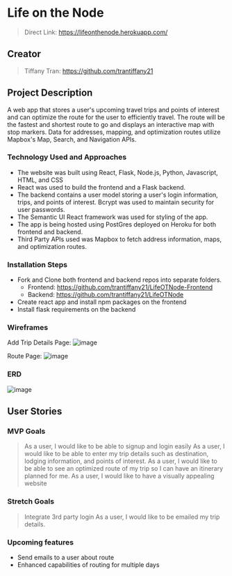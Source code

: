 # Life on the Node

> Direct Link: https://lifeonthenode.herokuapp.com/

## Creator
> Tiffany Tran: https://github.com/trantiffany21
> 

## Project Description
A web app that stores a user's upcoming travel trips and points of interest and can optimize the route for the user to efficiently travel. The route will be the fastest and shortest route to go and displays an interactive map with stop markers. Data for addresses, mapping, and optimization routes utilize Mapbox's Map, Search, and Navigation APIs. 

### Technology Used and Approaches
- The website was built using React, Flask, Node.js, Python, Javascript, HTML, and CSS
- React was used to build the frontend and a Flask backend. 
- The backend contains a user model storing a user's login information, trips, and points of interest. Bcrypt was used to maintain security for user passwords.
- The Semantic UI React framework was used for styling of the app.
- The app is being hosted using PostGres deployed on Heroku for both frontend and backend.
- Third Party APIs used was Mapbox to fetch address information, maps, and optimization routes. 

### Installation Steps
- Fork and Clone both frontend and backend repos into separate folders. 
  - Frontend: https://github.com/trantiffany21/LifeOTNode-Frontend
  -  Backend: https://github.com/trantiffany21/LifeOTNode
- Create react app and install npm packages on the frontend
- Install flask requirements on the backend

### Wireframes
Add Trip Details Page: 
![image](https://media.git.generalassemb.ly/user/37228/files/9e433d00-520a-11ec-9ef7-7da37d4d0db7)

Route Page:
![image](https://media.git.generalassemb.ly/user/37228/files/f24d2200-5208-11ec-87c4-f9a4b7f604d4)

### ERD
![image](https://media.git.generalassemb.ly/user/37228/files/b1074300-5205-11ec-9400-155183fcc261)

## User Stories

### MVP Goals
> As a user, I would like to be able to signup and login easily
> As a user, I would like to be able to enter my trip details such as destination, lodging information, and points of interest.
> As a user, I would like to be able to see an optimized route of my trip so I can have an itinerary planned for me. 
> As a user, I would like to have a visually appealing website

### Stretch Goals
> Integrate 3rd party login
> As a user, I would like to be emailed my trip details. 

### Upcoming features
- Send emails to a user about route
- Enhanced capabilities of routing for multiple days
